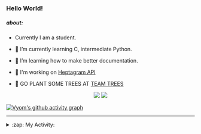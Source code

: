 ### Hello World!

##### about:
- Currently I am a student.
- 🌱 I’m currently learning C, intermediate Python.
- 🌱 I’m learning how to make better documentation.
- 🌱 I'm working on [Heptagram API](https://github.com/Heptagram-Bot/api)

- 🌱 GO PLANT SOME TREES AT [TEAM TREES](https://teamtrees.org/)

<p align="center">
  <a href="https://twitter.com/Vyvy_viM"><img target="_blank" src="https://img.shields.io/badge/twitter%20@Vyvy_viM-0D95E8?style=for-the-badge&logo=twitter&logoColor=white"/></a> 
  <a href="https://vyvy-vi.github.io/portfolio"><img target="_blank" src="https://img.shields.io/badge/-I_love_open_source-green?style=for-the-badge&logo=github&logoColor=black"/></a> 
</p>

[![Vyom's github activity graph](https://activity-graph.herokuapp.com/graph?username=Vyvy-vi)](https://github.com/ashutosh00710/github-readme-activity-graph)

---
<details>
  <summary>:zap: My Activity:</summary>
  
<!--START_SECTION:waka-->
**I'm a Night 🦉** 

```text
🌞 Morning    41 commits     █░░░░░░░░░░░░░░░░░░░░░░░░   6.36% 
🌆 Daytime    146 commits    █████░░░░░░░░░░░░░░░░░░░░   22.64% 
🌃 Evening    231 commits    █████████░░░░░░░░░░░░░░░░   35.81% 
🌙 Night      227 commits    ████████░░░░░░░░░░░░░░░░░   35.19%

```
📅 **I'm Most Productive on Sunday** 

```text
Monday       69 commits     ██░░░░░░░░░░░░░░░░░░░░░░░   10.7% 
Tuesday      83 commits     ███░░░░░░░░░░░░░░░░░░░░░░   12.87% 
Wednesday    91 commits     ███░░░░░░░░░░░░░░░░░░░░░░   14.11% 
Thursday     83 commits     ███░░░░░░░░░░░░░░░░░░░░░░   12.87% 
Friday       53 commits     ██░░░░░░░░░░░░░░░░░░░░░░░   8.22% 
Saturday     92 commits     ███░░░░░░░░░░░░░░░░░░░░░░   14.26% 
Sunday       174 commits    ██████░░░░░░░░░░░░░░░░░░░   26.98%

```


📊 **This Week I Spent My Time On** 

```text
🔥 Editors: 
Vim                      3 hrs 12 mins       █████████████████████████   100.0%

🐱‍💻 Projects: 
TEC-welcome-bot          1 hr 18 mins        ██████████░░░░░░░░░░░░░░░   40.56% 
api                      1 hr 18 mins        ██████████░░░░░░░░░░░░░░░   40.5% 
protocol-Info            23 mins             ███░░░░░░░░░░░░░░░░░░░░░░   12.25% 
discord-bot              9 mins              █░░░░░░░░░░░░░░░░░░░░░░░░   5.05% 
TearDrops                1 min               ░░░░░░░░░░░░░░░░░░░░░░░░░   1.0%

```


 Last Updated on 13/10/2021
<!--END_SECTION:waka-->
</details>
